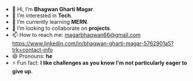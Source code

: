 - 👋 Hi, I’m **Bhagwan Gharti Magar**.
- 👀 I’m interested in **Tech**.
- 🌱 I’m currently learning **MERN**.
- 💞️ I’m looking to collaborate on **projects**.
- 📫 How to reach me: magarbhagwan66@gmail.com
  https://www.linkedin.com/in/bhagwan-gharti-magar-5762901a5?trk=contact-info
- 😄 Pronouns: **he**
- ⚡ Fun fact: **I like challenges as you know I'm not particularly eager to give up**. 

<!---
Bhagwan06/Bhagwan06 is a ✨ special ✨ repository because its `README.md` (this file) appears on your GitHub profile.
You can click the Preview link to take a look at your changes.
--->
